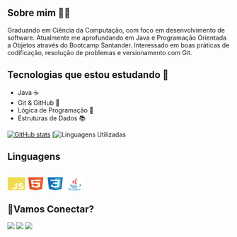 ## Sobre mim 👨‍💻
Graduando em Ciência da Computação, com foco em desenvolvimento de software.
Atualmente me aprofundando em Java e Programação Orientada a Objetos através do Bootcamp Santander.
Interessado em boas práticas de codificação, resolução de problemas e versionamento com Git.

## Tecnologias que estou estudando 🚀

- Java ☕
- Git & GitHub 🔧
- Lógica de Programação 🧠
- Estruturas de Dados 📚
 

[![GitHub stats](https://github-readme-stats.vercel.app/api?username=L-CostaGabe&show_icons=true&theme=dracula&cache_seconds=3600)](https://github.com/L-CostaGabe)
[![Linguagens Utilizadas](https://github-readme-stats.vercel.app/api/top-langs/?username=L-CostaGabe&theme=dracula)

## Linguagens
<div style="display: inline_block"><br>
  <img align="center" alt="Gabe-Js" height="30" width="40" src="https://raw.githubusercontent.com/devicons/devicon/master/icons/javascript/javascript-plain.svg">
  <img align="center" alt="Gabe-HTML" height="30" width="40" src="https://raw.githubusercontent.com/devicons/devicon/master/icons/html5/html5-original.svg">
  <img align="center" alt="Gabe-CSS" height="30" width="40" src="https://raw.githubusercontent.com/devicons/devicon/master/icons/css3/css3-original.svg">
  <img align="center" alt="Gabe-Java" height="30" width="40" src="https://raw.githubusercontent.com/devicons/devicon/master/icons/java/java-original.svg">
</div>
 
## 🔗Vamos Conectar? 
<div>
   <a href="https://web.dio.me/users/gabriecosta04lima?tab=achievements&page=1" target="_blank"><img src="https://img.shields.io/badge/-DIO-%23007ACC?style=for-the-badge&logoColor=white"></a>
  <a href="https://instagram.com/l_.gabriell" target="_blank"><img src="https://img.shields.io/badge/-Instagram-%23E4405F?style=for-the-badge&logo=instagram&logoColor=white" target="_blank"></a>   
   <a href="https://www.linkedin.com/in/gabriel-lima-25aaa2187?lipi=urn%3Ali%3Apage%3Ad_flagship3_profile_view_base_contact_details%3BGjnSaHOiR6KOtoNMRtbKxQ%3D%3D" target="_blank"><img src="https://img.shields.io/badge/-LinkedIn-%230077B5?style=for-the-badge&logo=linkedin&logoColor=white" target="_blank"></a>  
</div>
